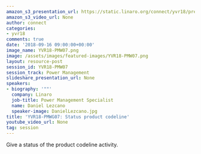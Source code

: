 ```yaml
---
amazon_s3_presentation_url: https://static.linaro.org/connect/yvr18/presentations/yvr18-pmw07.pdf
amazon_s3_video_url: None
author: connect
categories:
- yvr18
comments: true
date: '2018-09-16 09:00:00+00:00'
image_name: YVR18-PMW07.png
image: /assets/images/featured-images/YVR18-PMW07.png
layout: resource-post
session_id: YVR18-PMW07
session_track: Power Management
slideshare_presentation_url: None
speakers:
- biography: '""'
  company: Linaro
  job-title: Power Management Specialist
  name: Daniel Lezcano
  speaker-image: DanielLezcano.jpg
title: 'YVR18-PMWG07: Status product codeline'
youtube_video_url: None
tag: session
---
```


Give a status of the product codeline activity.
